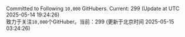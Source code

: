 Committed to Following `10,000` GitHubers. Current: <!-- FOLLOWING_COUNT -->299<!-- FOLLOWING_COUNT --> (Update at UTC <!-- LAST_UPDATED -->2025-05-14 19:24:26<!-- LAST_UPDATED -->)<br>
致力于关注`10,000`个GitHuber。当前：<!-- FOLLOWING_COUNT -->299<!-- FOLLOWING_COUNT --> (更新于北京时间 <!-- LAST_UPDATED_CST -->2025-05-15 03:24:26<!-- LAST_UPDATED_CST -->)
